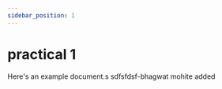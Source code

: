 ```yaml
---
sidebar_position: 1
---
```


# practical 1

Here's an example document.s
sdfsfdsf-bhagwat mohite added
